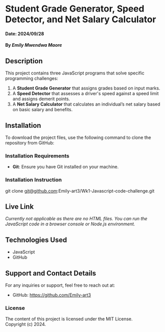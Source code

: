 # Student Grade Generator, Speed Detector, and Net Salary Calculator

#### Date: 2024/09/28

#### By *Emily Mwendwa Maore*

## Description
This project contains three JavaScript programs that solve specific programming challenges:
1. A **Student Grade Generator** that assigns grades based on input marks.
2. A **Speed Detector** that assesses a driver's speed against a speed limit and assigns demerit points.
3. A **Net Salary Calculator** that calculates an individual’s net salary based on basic salary and benefits.

## Installation
To download the project files, use the following command to clone the repository from GitHub:

### Installation Requirements
- **Git**: Ensure you have Git installed on your machine.

### Installation Instruction
git clone git@github.com:Emily-art3/Wk1-Javascript-code-challenge.git

## Live Link
*Currently not applicable as there are no HTML files. You can run the JavaScript code in a browser console or Node.js environment.*

## Technologies Used
- JavaScript
- GitHub

## Support and Contact Details
For any inquiries or support, feel free to reach out at:
- GitHub: https://github.com/Emily-art3

### License
The content of this project is licensed under the MIT License.  
Copyright (c) 2024.
